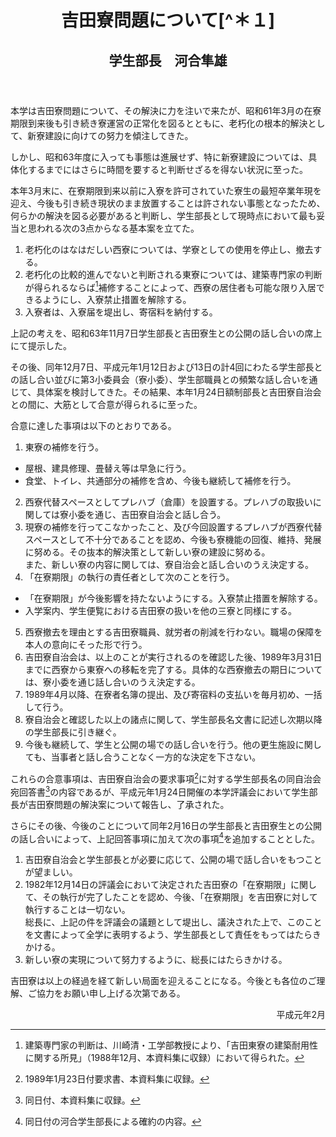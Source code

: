 <header>
<h1 class="title">吉田寮問題について[^＊１]</h1>
<h2 class="author">学生部長　河合隼雄</h2>
</header>

[^＊１]: 学生部長名全学公開文書。1989年2月付だが、実際には3月に入ってから出されたもの。

本学は吉田寮問題について、その解決に力を注いで来たが、昭和61年3月の在寮期限到来後も引き続き寮運営の正常化を図るとともに、老朽化の根本的解決として、新寮建設に向けての努力を傾注してきた。

しかし、昭和63年度に入っても事態は進展せず、特に新寮建設については、具体化するまでにはさらに時間を要すると判断せざるを得ない状況に至った。

本年3月末に、在寮期限到来以前に入寮を許可されていた寮生の最短卒業年現を迎え、今後も引き続き現状のまま放置することは許されない事態となったため、何らかの解決を図る必要があると判断し、学生部長として現時点において最も妥当と思われる次の3点からなる基本案を立てた。

1. 老朽化のはなはだしい西寮については、学寮としての使用を停止し、撤去する。
2. 老朽化の比較的進んでないと判断される東寮については、建築専門家の判断が得られるならば[^＊２]補修することによって、西寮の居住者も可能な限り入居できるようにし、入寮禁止措置を解除する。
3. 入寮者は、入寮届を堤出し、寄宿料を納付する。

[^＊２]: 建築専門家の判断は、川崎清・工学部教授により、「吉田東寮の建築耐用性に関する所見」（1988年12月、本資料集に収録）において得られた。

上記の考えを、昭和63年11月7日学生部長と吉田寮生との公開の話し合いの席上にて提示した。

その後、同年12月7日、平成元年1月12日および13日の計4回にわたる学生部長との話し合い並びに第3小委員会（寮小委）、学生部職員との頻繁な話し合いを通じて、具体案を検討してきた。その結果、本年1月24日額制部長と吉田寮自治会との間に、大筋として合意が得られるに至った。

合意に達した事項は以下のとおりである。

1. 東寮の補修を行う。
 * 屋根、建具修理、畳替え等は早急に行う。
 * 食堂、トイレ、共通部分の補修を含め、今後も継続して補修を行う。
2. 西寮代替スペースとしてプレハブ（倉庫）を設置する。プレハブの取扱いに関しては寮小委を通じ、吉田寮自治会と話し合う。
3. 現寮の補修を行ってこなかったこと、及び今回設置するプレハブが西寮代替スペースとして不十分であることを認め、今後も寮機能の回復、維持、発展に努める。その抜本的解決策として新しい寮の建設に努める。  
また、新しい寮の内容に関しては、寮自治会と話し合いのうえ決定する。
4. 「在寮期限」の執行の責任者として次のことを行う。
 * 「在寮期限」が今後影響を持たないようにする。入寮禁止措置を解除する。
 * 入学案内、学生便覧における吉田寮の扱いを他の三寮と同様にする。
5. 西寮撤去を理由とする吉田寮職員、就労者の削減を行わない。職場の保障を本人の意向にそった形で行う。
6. 吉田寮自治会は、以上のことが実行されるのを確認した後、1989年3月31日までに西寮から東寮への移転を完了する。具体的な西寮撤去の期日については、寮小委を通じ話し合いのうえ決定する。
7. 1989年4月以降、在寮者名簿の提出、及び寄宿料の支払いを毎月初め、一括して行う。
8. 寮自治会と確認した以上の諸点に関して、学生部長名文書に記述し次期以降の学生部長に引き継ぐ。
9. 今後も継続して、学生と公開の場での話し合いを行う。他の更生施設に関しても、当事者と話し合うことなく一方的な決定を下さない。

これらの合意事項は、吉田寮自治会の要求事項[^＊３]に対する学生部長名の同自治会宛回答書[^＊４]の内容であるが、平成元年1月24日開催の本学評議会において学生部長が吉田寮問題の解決案について報告し、了承された。

[^＊３]: 1989年1月23日付要求書、本資料集に収録。
[^＊４]: 同日付、本資料集に収録。

さらにその後、今後のことについて同年2月16日の学生部長と吉田寮生との公開の話し合いによって、上記回答事項に加えて次の事項[^＊５]を追加することとした。

[^＊５]: 同日付の河合学生部長による確約の内容。

1. 吉田寮自治会と学生部長とが必要に応じて、公開の場で話し合いをもつことが望ましい。
2. 1982年12月14日の評議会において決定された吉田寮の「在寮期限」に関して、その執行が完了したことを認め、今後、「在寮期限」を吉田寮に対して執行することは一切ない。  
総長に、上記の件を評議会の議題として堤出し、議決された上で、このことを文書によって全学に表明するよう、学生部長として責任をもってはたらきかける。
3. 新しい寮の実現について努力するように、総長にはたらきかける。

吉田寮は以上の経過を経て新しい局面を迎えることになる。今後とも各位のご理解、ご協力をお願い申し上げる次第である。

<p style="text-align:right;">平成元年2月</p>